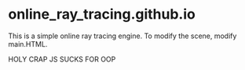 # online_ray_tracing.github.io

This is a simple online ray tracing engine. To modify the scene, modify main.HTML.

HOLY CRAP JS SUCKS FOR OOP
